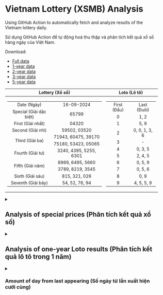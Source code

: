 # Vietnam Lottery (XSMB) Analysis

Using GitHub Action to automatically fetch and analyze results of the Vietnam lottery daily.

Sử dụng GitHub Action để tự động hoá thu thập và phân tích kết quả xổ số hàng ngày của Việt Nam.

Download:

* [Full data](https://raw.githubusercontent.com/khiemdoan/vietnam-lottery-xsmb-analysis/main/results/xsmb.csv)
* [1-year data](https://raw.githubusercontent.com/khiemdoan/vietnam-lottery-xsmb-analysis/main/results/xsmb_1_year.csv)
* [2-year data](https://raw.githubusercontent.com/khiemdoan/vietnam-lottery-xsmb-analysis/main/results/xsmb_2_year.csv)
* [3-year data](https://raw.githubusercontent.com/khiemdoan/vietnam-lottery-xsmb-analysis/main/results/xsmb_3_year.csv)
* [5-year data](https://raw.githubusercontent.com/khiemdoan/vietnam-lottery-xsmb-analysis/main/results/xsmb_5_year.csv)

| Lottery (Xổ số) | Loto (Lô tô) |
| :------------: | :----------: |
| <table><tr><td>Date (Ngày)</td><td>16-09-2024</td></tr><tr><td>Special (Giải dặc biệt)</td><td>65799</td></tr><tr><td>First (Giải nhất)</td><td>04320</td></tr><tr><td>Second (Giải nhì)</td><td>59502, 03520</td></tr><tr><td rowspan="2">Third (Giải ba)</td><td>71943, 60475, 39170</td></tr><tr><td>75180, 53423, 05065</td></tr><tr><td>Fourth (Giải tư)</td><td>3240, 4395, 5255, 6301</td></tr><tr><td rowspan="2">Fifth (Giải năm)</td><td>8969, 6495, 5660</td></tr><tr><td>3789, 8219, 3545</td></tr><tr><td>Sixth (Giải sáu)</td><td>815, 321, 026</td></tr><tr><td>Seventh (Giải bảy)</td><td>54, 52, 76, 94</td></tr></table> | <table><tr><td>First (Đầu)</td><td>Last (Đuôi)</td></tr><tr><td>0</td><td>1, 2</td></tr><tr><td>1</td><td>5, 9</td></tr><tr><td>2</td><td>0, 0, 1, 3, 6</td></tr><tr><td>3</td><td>-</td></tr><tr><td>4</td><td>0, 3, 5</td></tr><tr><td>5</td><td>2, 4, 5</td></tr><tr><td>6</td><td>0, 5, 9</td></tr><tr><td>7</td><td>0, 5, 6</td></tr><tr><td>8</td><td>0, 9</td></tr><tr><td>9</td><td>4, 5, 5, 9</td></tr></table> |

<details>
  <summary><h2>Analysis of special prices (Phân tích kết quả xổ số)</h2></summary>
  <h3>Amount of day from last appearing (Số ngày từ lần xuất hiện cuối cùng)</h3>

  ![Delta](images/special_delta.jpg)

  <h3>Top 10 amount of day from last appearing (Top 10 số lâu chưa xuất hiện)</h3>

  ![Delta top 10](images/special_delta_top_10.jpg)
</details>

<details>
  <summary><h2>Analysis of one-year Loto results (Phân tích kết quả lô tô trong 1 năm)</h2></summary>

  Max: 131. Min: 66.

  Mean: 97.74. Standard deviation: 11.59.

  <h3>Detail (Chi tiết)</h3>

  ![Detail](images/heatmap.jpg)

  <h3>Top 10</h3>

  ![Top 10](images/top-10.jpg)

  <h3>Distribution (Phân bổ)</h3>

  ![Distribution](images/distribution.jpg)
</details>

<details>
  <summary><h3>Amount of day from last appearing (Số ngày từ lần xuất hiện cưới cùng)</h2></summary>

  ![Delta](images/delta.jpg)

  <h3>Top 10 amount of day from last appearing (Top 10 số lâu chưa xuất hiện)</h3>

  ![Delta top 10](images/delta_top_10.jpg)
</details>